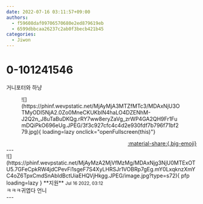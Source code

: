 ```yaml
---
date: 2022-07-16 03:11:57+09:00
authors:
  - f59608daf09706570680e2ed879619eb
  - 6599dbbcaa26237c2ab0f3becb421b45
categories:
  - Jiwon
---
```


# 0-101241546

<div class="post-container" markdown="1">
<div class="content-container md-sidebar__scrollwrap" markdown="1">

거니포터와 하냥
<figure markdown="1">
![](https://phinf.wevpstatic.net/MjAyMjA3MTZfMTc3/MDAxNjU3OTMyODI5NjA2.0Zo0MneCKUKblN4haLO4DZENhM-J2Q2n_J8uTaBuDKQg.rRY7ww8eryZaVg_zrWP4GA2QH9Fr1FumDQiPkO696eUg.JPEG/3f3c927cfc4c4d2e930fdf7b796f71bf279.jpg){ loading=lazy onclick="openFullscreen(this)"}
</figure>


</div>
</div>

<div style="text-align: right;" markdown="1">
<a href="https://weverse.io/fromis9/fanpost/0-101241546" style="text-align: right;">:material-share:{.big-emoji}</a>
</div>
---

<div class="comments-container md-sidebar__scrollwrap" markdown="1">
<div class="comment" markdown="1">
<div class='id-container' markdown="1">
![](https://phinf.wevpstatic.net/MjAyMzA2MjVfMzMg/MDAxNjg3NjU0MTExOTU5.7GFeCpkRW4jdCPevFi1sgeF7S4XyLHRSJr1VOBRp7gEg.mY0LxqknzXmYC4oZ6TpxCmdSnAbldBctUiaEHQVjHkgg.JPEG/image.jpg?type=s72){ pfp loading=lazy }
**<span class="artist">지원</span>** <small>Jul 16 2022, 03:12</small><br>
</div>
<div class='comment-body' markdown="1">
ㅋㅋㅋ귀엽다 언니
</div>
</div>
</div>
---
